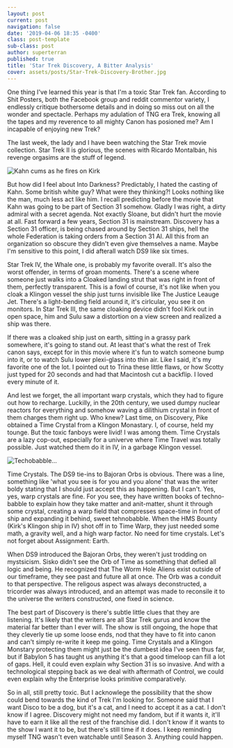 ```yaml
---
layout: post
current: post
navigation: false
date: '2019-04-06 18:35 -0400'
class: post-template
sub-class: post
author: superterran
published: true
title: 'Star Trek Discovery, A Bitter Analysis'
cover: assets/posts/Star-Trek-Discovery-Brother.jpg
---
```


One thing I've learned this year is that I'm a toxic Star Trek fan. According to Shit Posters, both the Facebook group and reddit commentor variety, I endlessly critique bothersome details and in doing so miss out on all the wonder and spectacle. Perhaps my adulation of TNG era Trek, knowing all the tapes and my reverence to all mighty Canon has posioned me? Am I incapable of enjoying new Trek?

The last week, the lady and I have been watching the Star Trek movie collection. Star Trek II is glorious, the scenes with Ricardo Montalbán, his revenge orgasims are the stuff of legend. 

![Kahn cums as he fires on Kirk]({{site.baseurl}}assets/posts/wykyhC4eC7.png)

But how did I feel about Into Darkness? Predictably, I hated the casting of Kahn. Some british white guy? What were they thinking?! Looks nothing like the man, much less act like him. I recall predicting before the movie that Kahn was going to be part of Section 31 somehow. Gladly I was right, a dirty admiral with a secret agenda. Not exactly Sloane, but didn't hurt the movie at all. Fast forward a few years, Section 31 is mainstream. Discovery has a Section 31 officer, is being chased around by Section 31 ships, hell the whole Federation is taking orders from a Section 31 AI. All this from an organization so obscure they didn't even give themselves a name. Maybe I'm sensitive to this point, I did afterall watch DS9 like six times.

Star Trek IV, the Whale one, is probably my favorite overall. It's also the worst offender, in terms of groan moments. There's a scene where someone just walks into a Cloaked landing strut that was right in front of them, perfectly transparent. This is a fowl of course, it's not like when you cloak a Klingon vessel the ship just turns invisible like The Justice Leauge Jet. There's a light-bending field around it, it's cirlcular, you see it on monitors. In Star Trek III, the same cloaking device didn't fool Kirk out in open space, him and Sulu saw a distortion on a view screen and realized a ship was there. 

If there was a cloaked ship just on earth, sitting in a grassy park somewhere, it's going to stand out. At least that's what the rest of Trek canon says, except for in this movie where it's fun to watch someone bump into it, or to watch Sulu lower plexi-glass into thin air. Like I said, it's my favorite one of the lot. I pointed out to Trina these little flaws, or how Scotty just typed for 20 seconds and had that Macintosh cut a backflip. I loved every minute of it.

And lest we forget, the all important warp crystals, which they had to figure out how to recharge. Luckilly, in the 20th century, we used dumpy nuclear reactors for everything and somehow waving a dilithium crystal in front of them charges them right up. Who knew? Last time, on Discovery, Pike obtained a Time Crystal from a Klingon Monastary. I, of course, held my tounge. But the toxic fanboys were livid! I was among them. Time Crystals are a lazy cop-out, especially for a univerve where Time Travel was totally possible. Just watched them do it in IV, in a garbage Klingon vessel. 

![Techobabble...]({{site.baseurl}}assets/posts/Di3nsTm.jpg)


Time Crystals. The DS9 tie-ins to Bajoran Orbs is obvious. There was a line, something like 'what you see is for you and you alone' that was the writer boldy stating that I should just accept this as happening. But I can't. Yes, yes, warp crystals are fine. For you see, they have written books of techno-babble to explain how they take matter and anit-matter, shunt it through some crystal, creating a warp field that compresses space-time in front of ship and expanding it behind, sweet tehnobabble. When the HMS Bounty (Kirk's Klingon ship in IV) shot off in to Time Warp, they just needed some math, a gravity well, and a high warp factor. No need for time crystals. Let's not forget about Assignment: Earth.

When DS9 introduced the Bajoran Orbs, they weren't just trodding on mystsicism. Sisko didn't see the Orb of Time as something that defied all logic and being. He recognized that The Worm Hole Aliens exist outside of our timeframe, they see past and future all at once. The Orb was a conduit to that perspective. The religous aspect was always deconstructed, a tricorder was always introduced, and an attempt was made to reconsile it to the universe the writers constructed, one fixed in science. 

The best part of Discovery is there's subtle little clues that they are listening. It's likely that the writers are all Star Trek gurus and know the material far better than I ever will. The show is still ongoing, the hope that they cleverly tie up some loose ends, nod that they have to fit into canon and can't simply re-write it keep me going. Time Crystals and a Klingon Monstary protecting them might just be the dumbest idea I've seen thus far, but if Babylon 5 has taught us anything it's that a good timeloop can fill a lot of gaps. Hell, it could even explain why Section 31 is so invasive. And with a technological stepping back as we deal with aftermath of Control, we could even explain why the Enterprise looks primitive comparatively.

So in all, still pretty toxic. But I acknowlege the possibility that the show could bend towards the kind of Trek I'm looking for. Someone said that I want Disco to be a dog, but it's a cat, and  I need to accept it as a cat. I don't know if I agree. Discovery might not need my fandom, but if it wants it, it'll have to earn it like all the rest of the franchise did. I don't know if it wants to the show I want it to be, but there's still time if it does. I keep reminding myself TNG wasn't even watchable until Season 3. Anything could happen.
